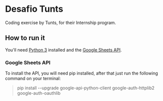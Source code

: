 # Desafio Tunts
Coding exercise by Tunts, for their Internship program.

## How to run it
You'll need [Python 3](https://www.python.org/downloads/) installed and the [Google Sheets API](https://developers.google.com/sheets/api/quickstart/python).
### Google Sheets API
To install the API, you will need pip installed, after that just run the following command on your terminal:
> pip install --upgrade google-api-python-client google-auth-httplib2 google-auth-oauthlib

